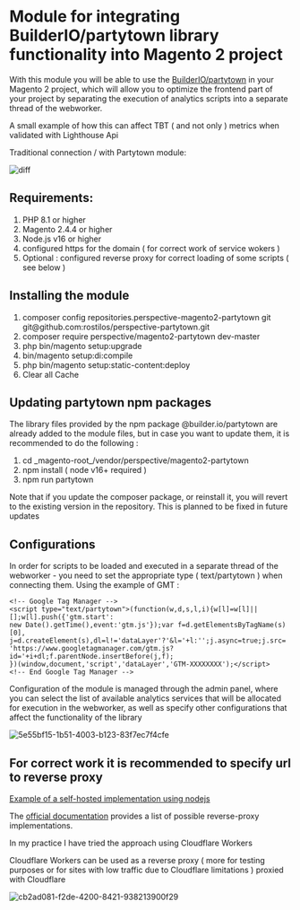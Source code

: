 <h1>Module for integrating  BuilderIO/partytown library functionality into Magento 2 project</h1>
<p>With this module you will be able to use the <a href="https://partytown.builder.io/">BuilderIO/partytown</a> in your Magento 2 project, which will allow you to optimize the frontend part of your project by separating the execution of analytics scripts into a separate thread of the webworker.</p>

<p>A small example of how this can affect TBT ( and not only ) metrics when validated with Lighthouse Api 

Traditional connection / with Partytown module:
</p>

![diff](https://github.com/rostilos/perspective-partytown/assets/85498741/cae5b261-8992-4ef9-9761-61a149b1c5fb)


<h2>Requirements: </h2>

<ol>
  <li>PHP 8.1 or higher</li>
  <li>Magento 2.4.4 or higher</li>
  <li>Node.js v16 or higher</li>
  <li>configured https for the domain ( for correct work of service wokers )</li>
  <li>Optional : configured reverse proxy for correct loading of some scripts ( see below )</li>
</ol>


<h2>Installing the module</h2>

<ol>
  <li>composer config repositories.perspective-magento2-partytown git git@github.com:rostilos/perspective-partytown.git</li>
  <li>composer require perspective/magento2-partytown dev-master</li>
  <li>php bin/magento setup:upgrade</li>
  <li>bin/magento setup:di:compile</li>  
  <li>php bin/magento setup:static-content:deploy</li>
  <li>Clear all Cache</li>
</ol>

<h2>Updating partytown npm packages </h2>
<p>The library files provided by the npm package @builder.io/partytown are already added to the module files, but in case you want to update them, it is recommended to do the following :</p>

<ol>
  <li>cd _magento-root_/vendor/perspective/magento2-partytown</li>
  <li>npm install ( node v16+ required )</li>
  <li>npm run partytown</li>
</ol>

<p>Note that if you update the composer package, or reinstall it, you will revert to the existing version in the repository. This is planned to be fixed in future updates</p>


<h2>Configurations</h2>
<p>In order for scripts to be loaded and executed in a separate thread of the webworker - you need to set the appropriate type ( text/partytown ) when connecting them. Using the example of GMT : </p>

````
<!-- Google Tag Manager -->
<script type="text/partytown">(function(w,d,s,l,i){w[l]=w[l]||[];w[l].push({'gtm.start':
new Date().getTime(),event:'gtm.js'});var f=d.getElementsByTagName(s)[0],
j=d.createElement(s),dl=l!='dataLayer'?'&l='+l:'';j.async=true;j.src=
'https://www.googletagmanager.com/gtm.js?id='+i+dl;f.parentNode.insertBefore(j,f);
})(window,document,'script','dataLayer','GTM-XXXXXXXX');</script>
<!-- End Google Tag Manager -->
````


<p>Configuration of the module is managed through the admin panel, where you can select the list of available analytics services that will be allocated for execution in the webworker, as well as specify other configurations that affect the functionality of the library
</p>

![5e55bf15-1b51-4003-b123-83f7ec7f4cfe](https://github.com/rostilos/perspective-partytown/assets/85498741/c18cc971-2ff3-4457-a6d2-7830d09cb57d)

<h2>For correct work it is recommended to specify url to reverse proxy</h2>

<a href="https://github.com/rostilos/perspective-partytown/blob/2.0.0-alpha/docs/reverse-proxy.md">Example of a self-hosted implementation using nodejs </a>

<p>The <a href="https://partytown.builder.io/proxying-requests">official documentation</a> provides a list of possible reverse-proxy implementations.</p>
<p>In my practice I have tried the approach using Cloudflare Workers</p>

<p>Cloudflare Workers can be used as a reverse proxy ( more for testing purposes or for sites with low traffic due to Cloudflare limitations ) proxied with Cloudflare </p>

![cb2ad081-f2de-4200-8421-938213900f29](https://github.com/rostilos/perspective-partytown/assets/85498741/b661604c-392e-4e0e-a98b-54fb776c7e92)
